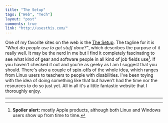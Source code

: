 ```yaml
---
title: "The Setup"
tags: ["Web", "Tech"]
layout: "post"
comments: true
link: "http://usesthis.com/"
---
```


One of my favorite sites on the web is the [The Setup](http://usesthis.com/). The tagline for it is *"What do people use to get stuff done?"*, which describes the purpose of it really well. It may be the nerd in me but I find it completely fascinating to see what kind of gear and software people in all kind of job fields use[^20121202-1]. If you haven't checked it out and you're as geeky as I am I suggest that you should. There's also a couple of [spin-offs](http://usesthis.com/community/) of the whole idea, which ranges from Linux users to teachers to people with disabilities. I've been toying with the idea of doing something like that but haven't had the time nor the resources to do so just yet. All in all it's a little fantastic website that I thoroughly enjoy.

* * *

[^20121202-1]: **Spoiler alert:** mostly Apple products, although both Linux and Windows users show up from time to time. 
